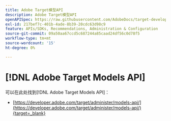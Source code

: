 ```yaml
---
title: Adobe Target模型API
description: Adobe Target模型API
openAPISpec: https://raw.githubusercontent.com/AdobeDocs/target-developers/main/src/models-api.json
exl-id: 217bef7c-401b-4ade-8b39-20cdc63d98c9
feature: APIs/SDKs, Recommendations, Administration & Configuration
source-git-commit: 09a50aa67ccd5c687244a85caad24df56c0d78f5
workflow-type: tm+mt
source-wordcount: '15'
ht-degree: 0%

---
```


# [!DNL Adobe Target Models API]

可以在此处找到[!DNL Adobe Target Models API]：

* [https://developer.adobe.com/target/administer/models-api/](https://developer.adobe.com/target/administer/models-api/){target=_blank}
